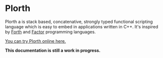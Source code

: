 # Plorth

Plorth a is stack based, concatenative, strongly typed functional scripting
language which is easy to embed in applications written in C++. It's inspired
by [Forth] and [Factor] programming languages.

[You can try Plorth online here.][REPL]

**This documentation is still a work in progress.**

[Forth]: https://www.forth.com
[Factor]: http://www.factorcode.org
[REPL]: https://raulil.github.io/plorth-ide/
